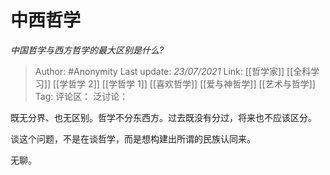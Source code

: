# 中西哲学
*中国哲学与西方哲学的最大区别是什么?*

> Author: #Anonymity
> Last update: *23/07/2021*
> Link: [[哲学家]] [[全科学习]] [[学哲学 2]] [[学哲学 1]] [[喜欢哲学]] [[爱与神哲学]] [[艺术与哲学]]
> Tag:
> 评论区：
> 泛讨论：

既无分界、也无区别。哲学不分东西方。过去既没有分过，将来也不应该区分。

谈这个问题，不是在谈哲学，而是想构建出所谓的民族认同来。

无聊。
